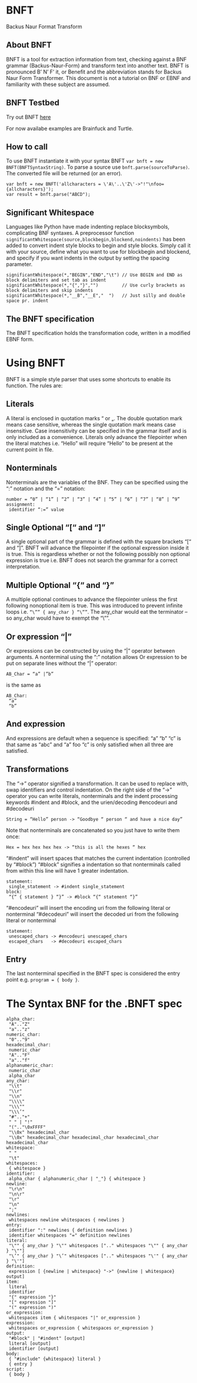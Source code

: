 BNFT
====
Backus Naur Format Transform

About BNFT
----------
BNFT is a tool for extraction information from text, checking against a BNF grammar (Backus-Naur-Form) and transform text into another text.
BNFT is pronounced B’ N’ F’ it, or Benefit and the abbreviation stands for Backus Naur Form Transformer. This document is not a tutorial on BNF or EBNF and familiarity with these subject are assumed.

BNFT Testbed
------------
Try out BNFT [here](https://phook.dk/BNFT/BNFT%20testbed.html)

For now availabe examples are Brainfuck and Turtle.

How to call
-----------
To use BNFT instantiate it with your syntax BNFT `var bnft = new BNFT(BNFTSyntaxString)`.
To parse a source use `bnft.parse(sourceToParse)`. The converted file will be returned (or an error).
```
var bnft = new BNFT('allcharacters = \'A\'..\'Z\'->"!"\nfoo={allcharacters}');
var result = bnft.parse("ABCD");
```


Significant Whitespace
----------------------
Languages like Python have made indenting replace blocksymbols, complicating BNF syntaxes. A preprocessor function `significantWhitespace(source,blockbegin,blockend,noindents)` has been added to convert indent style blocks to begin and style blocks. Simply call it with your source, define what you want to use for blockbegin and blockend, and specify if you want indents in the output by setting the spacing parameter.
```
significantWhitespace(*,"BEGIN","END","\t") // Use BEGIN and END as block delimiters and set tab as indent
significantWhitespace(*,"{","}","")         // Use curly brackets as block delimiters and skip indents
significantWhitespace(*,"__B","__E","  ")   // Just silly and double space pr. indent
```

The BNFT specification
----------------------
The BNFT specification holds the transformation code, written in a modified EBNF form.

Using BNFT
==========
BNFT is a simple style parser that uses some shortcuts to enable its function. 
The rules are:

Literals
--------
A literal is enclosed in quotation marks “ or „. The double quotation mark means case sensitive, whereas the single quotation mark means case insensitive. Case insensitivity can be specified in the grammar itself and is only included as a convenience. Literals only advance the filepointer when the literal matches i.e. “Hello” will require “Hello” to be present at the current point in file.

Nonterminals
------------
Nonterminals are the variables of the BNF. They can be specified using the “:” notation and the “=” notation:
```
number = “0” | “1” | “2” | “3” | ”4” | “5” | “6” | “7” | “8” | ”9”
assignment:
 identifier “:=” value
```
Single Optional “[“ and “]”
---------------------------
A single optional part of the grammar is defined with the square brackets “[“ and “]”. BNFT will advance the filepointer if the optional expression inside it is true. This is regardless whether or not the following possibly non optional expression is true i.e. BNFT does not search the grammar for a correct interpretation.

Multiple Optional “{“ and “}”
-----------------------------
A multiple optional continues to advance the filepointer unless the first following nonoptional item is
true. This was introduced to prevent infinite loops i.e. `“\”” { any_char } “\””`. The
any_char would eat the terminator – so any_char would have to exempt the “\””.

Or expression “|”
-----------------
Or expressions can be constructed by using the “|” operator between arguments. A nonterminal using
the “:” notation allows Or expression to be put on separate lines without the “|” operator:
```
AB_Char = “a” |”b”
```
is the same as
```
AB_Char:
 “a”
 “b”
```
And expression
--------------
And expressions are default when a sequence is specified: “a” “b” “c” is that same as “abc” and
“a” foo “c” is only satisfied when all three are satisfied.

Transformations
---------------
The “->” operator signified a transformation. It can be used to replace with, swap identifiers and
control indentation. On the right side of the “->” operator you can write literals, nonterminals and the indent processing keywords #indent and #block, and the urien/decoding #encodeuri and #decodeuri

```
String = “Hello” person -> “Goodbye “ person “ and have a nice day”
```

Note that nonterminals are concatenated so you just have to write them once:

```
Hex = hex hex hex hex -> “this is all the hexes “ hex
```

“#indent” will insert spaces that matches the current indentation (controlled by “#block”)
“#block” signifies a indentation so that nonterminals called from within this line will have 1 greater indentation.
```
statement:
 single_statement -> #indent single_statement
block:
 “{“ { statement } “}” -> #block “{“ statement “}”
```
“#encodeuri” will insert the encoding uri from the following literal or nonterminal
“#decodeuri” will insert the decoded uri from the following literal or nonterminal
```
statement:
 unescaped_chars -> #encodeuri unescaped_chars
 escaped_chars   -> #decodeuri escaped_chars
```


Entry
-----
The last nonterminal specified in the BNFT spec is considered the entry point e.g. `program = { body }`.

The Syntax BNF for the .BNFT spec
=================================
```
alpha_char:
 "A".."Z"
 "a".."z"
numeric_char:
 "0".."9"
hexadecimal_char:
 numeric_char
 "A".."F"
 "a".."f"
alphanumeric_char:
 numeric_char
 alpha_char
any_char:
 "\\t"
 "\\r"
 "\\n"
 "\\\\"
 "\\\""
 "\\\’"
 "#".."+"
 " " | "!"
 "(".."\0xFFFF"
 "\\0x" hexadecimal_char
 "\\0x" hexadecimal_char hexadecimal_char hexadecimal_char hexadecimal_char
whitespace:
 " "
 "\t"
whitespaces:
 { whitespace }
identifier:
 alpha_char { alphanumeric_char | "_"} { whitespace }
newline:
 "\r\n"
 "\n\r"
 "\r"
 "\n"
 ";"
newlines:
 whitespaces newline whitespaces { newlines }
entry:
 identifier ":" newlines { definition newlines }
 identifier whitespaces "=" definition newlines
literal:
 "\"" { any_char } "\"" whitespaces [".." whitespaces "\"" { any_char } "\""]
 "\’" { any_char } "\’" whitespaces [".." whitespaces "\'" { any_char } "\'"]
definition:
 expression [ {newline | whitespace} "->" {newline | whitespace} output]
item:
 literal
 identifier
 "{" expression "}"
 "[" expression "]"
 "(" expression ")"
or_expression:
 whitespaces item { whitespaces "|" or_expression }
expression:
 whitespaces or_expression { whitespaces or_expression }
output:
 "#block" | "#indent" [output]
 literal [output]
 identifier [output]
body:
 { "#include" {whitespace} literal }
 { entry }
script:
 { body }
```
